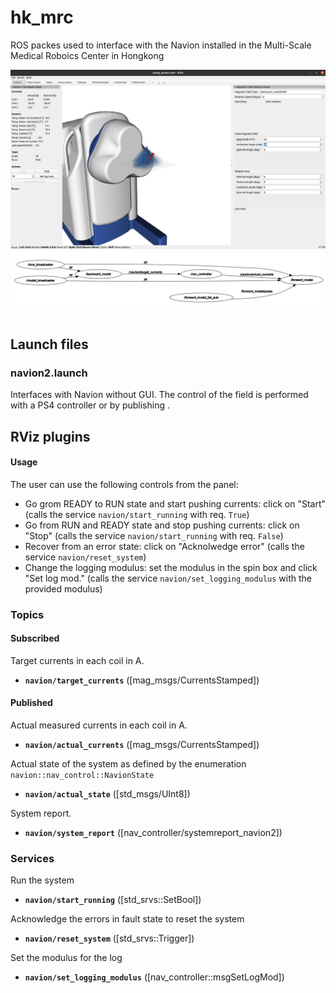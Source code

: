 # hk_mrc
ROS packes used to interface with the Navion installed in the Multi-Scale Medical Roboics Center in Hongkong

 <table border = "0">
     <tr>
         <img src="navion_example/images/navion_rviz.png" alt="drawing" />
     </tr>
     <tr>
         <img src="navion_example/images/rqt_graph.png" alt="drawing" />
     </tr>
 </table>
 
 
## Launch files

### navion2.launch

Interfaces with Navion without GUI. The control of the field is performed with a PS4 controller or by publishing .

## RViz plugins

#### Usage

The user can use the following controls from the panel:

* Go grom READY to RUN state and start pushing currents: click on "Start" (calls the service `navion/start_running` with req. `True`)
* Go from RUN and READY state and stop pushing currents: click on "Stop" (calls the service `navion/start_running` with req. `False`)
* Recover from an error state: click on "Acknolwedge error" (calls the service `navion/reset_system`)
* Change the logging modulus: set the modulus in the spin box and click "Set log mod." (calls the service `navion/set_logging_modulus` with the provided modulus)

### Topics

#### Subscribed

Target currents in each coil in A.

* **`navion/target_currents`** ([mag_msgs/CurrentsStamped])

#### Published

Actual measured currents in each coil in A.  

* **`navion/actual_currents`** ([mag_msgs/CurrentsStamped])

Actual state of the system as defined by the enumeration `navion::nav_control::NavionState`

* **`navion/actual_state`** ([std_msgs/UInt8])

System report.

* **`navion/system_report`** ([nav_controller/systemreport_navion2])

### Services

Run the system

* **`navion/start_running`** ([std_srvs::SetBool])

Acknowledge the errors in fault state to reset the system

* **`navion/reset_system`** ([std_srvs::Trigger])

Set the modulus for the log

* **`navion/set_logging_modulus`** ([nav_controller::msgSetLogMod])

